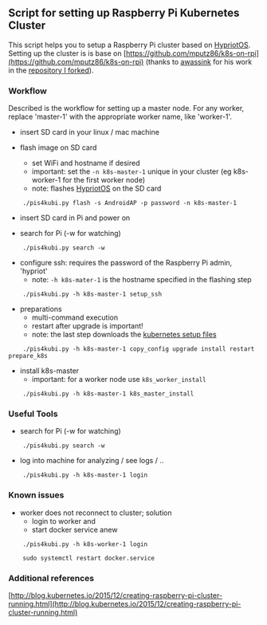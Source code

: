 
## Script for setting up Raspberry Pi Kubernetes Cluster

This script helps you to setup a Raspberry Pi cluster based on [HypriotOS](https://github.com/hypriot/image-builder-rpi/releases). Setting up the cluster is is base on [https://github.com/mputz86/k8s-on-rpi](https://github.com/mputz86/k8s-on-rpi) (thanks to [awassink](https://github.com/awassink) for his work in the [repository I forked](https://github.com/awassink/k8s-on-rpi)).


### Workflow

Described is the workflow for setting up a master node. For any worker, replace 'master-1' with the appropriate worker name, like 'worker-1'.

- insert SD card in your linux / mac machine

- flash image on SD card
    - set WiFi and hostname if desired
    - important: set the `-n k8s-master-1` unique in your cluster (eg k8s-worker-1 for the first worker node)
    - note: flashes [HypriotOS](https://github.com/hypriot/image-builder-rpi/releases) on the SD card

```
    ./pis4kubi.py flash -s AndroidAP -p password -n k8s-master-1
```

- insert SD card in Pi and power on

- search for Pi (-w for watching)

```
    ./pis4kubi.py search -w
```

- configure ssh: requires the password of the Raspberry Pi admin, 'hypriot'
    - note: `-h k8s-mater-1` is the hostname specified in the flashing step

```
    ./pis4kubi.py -h k8s-master-1 setup_ssh
```

- preparations
    - multi-command execution
    - restart after upgrade is important!
    - note: the last step downloads the [kubernetes setup files](https://github.com/mputz86/k8s-on-rpi)

```
    ./pis4kubi.py -h k8s-master-1 copy_config upgrade install restart prepare_k8s
```

- install k8s-master
    - important: for a worker node use `k8s_worker_install`

```
    ./pis4kubi.py -h k8s-master-1 k8s_master_install
```

### Useful Tools

- search for Pi (-w for watching)

```
    ./pis4kubi.py search -w
```

- log into machine for analyzing / see logs / ..

```
    ./pis4kubi.py -h k8s-master-1 login
```

### Known issues

* worker does not reconnect to cluster; solution
    - login to worker and
    - start docker service anew

```
    ./pis4kubi.py -h k8s-worker-1 login
```

```
    sudo systemctl restart docker.service
```


### Additional references

[http://blog.kubernetes.io/2015/12/creating-raspberry-pi-cluster-running.html](http://blog.kubernetes.io/2015/12/creating-raspberry-pi-cluster-running.html)
